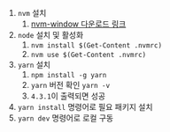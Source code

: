 1. `nvm` 설치
   1. [nvm-window 다운로드 링크](https://github.com/coreybutler/nvm-windows/releases/tag/1.1.12)
2. `node` 설치 및 활성화
   1. `nvm install $(Get-Content .nvmrc)`
   2. `nvm use $(Get-Content .nvmrc)`
3. `yarn` 설치
   1. `npm install -g yarn`
   2. `yarn` 버전 확인 `yarn -v`
   3. `4.3.1`이 출력되면 성공
4. `yarn install` 명령어로 필요 패키지 설치
5. `yarn dev` 명령어로 로컬 구동
